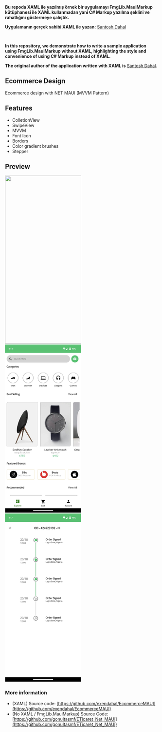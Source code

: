**Bu repoda XAML ile yazılmış örnek bir uygulamayı FmgLib.MauiMarkup kütüphanesi ile XAML kullanmadan yani C# Markup yazılma şeklini ve rahatlığını göstermeye çalıştık.**

**Uygulamanın gerçek sahibi XAML ile yazan:** [Santosh Dahal](https://github.com/exendahal)

<br>

**In this repository, we demonstrate how to write a sample application using FmgLib.MauiMarkup without XAML, highlighting the style and convenience of using C# Markup instead of XAML.**

**The original author of the application written with XAML is** [Santosh Dahal](https://github.com/exendahal).

## Ecommerce Design
Ecommerce design with NET MAUI (MVVM Pattern)

## Features
* ColletionView
* SwipeView
* MVVM
* Font Icon
* Borders
* Color gradient brushes
* Stepper

## Preview
<img  src="files/ecommerce.gif" width="250" height="550"> &nbsp;&nbsp;&nbsp; 
<img src="files/ecommerce_maui1.jpg" width="250" height="550"> &nbsp;&nbsp;&nbsp; 
<img src="files/ecommerce_maui2.jpg" width="250" height="550"> <br>

### More information
- (XAML) Source code: [https://github.com/exendahal/EcommerceMAUI](https://github.com/exendahal/EcommerceMAUI)
- (No XAML / FmgLib.MauiMarkup) Source Code: [https://github.com/gonultasmf/ETicaret_Net_MAUI](https://github.com/gonultasmf/ETicaret_Net_MAUI)
